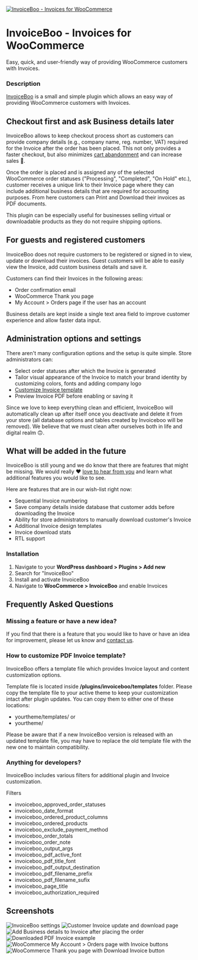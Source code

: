 [![InvoiceBoo - Invoices for WooCommerce](https://ps.w.org/invoiceboo-invoices-for-woocommerce/assets/banner-1544x500.png "Invoices for WooCommerce")](https://www.invoiceboo.com)

# InvoiceBoo - Invoices for WooCommerce

Easy, quick, and user-friendly way of providing WooCommerce customers with Invoices.

### Description

[InvoiceBoo](https://www.invoiceboo.com/ "Invoices for WooCommerce") is a small and simple plugin which allows an easy way of providing WooCommerce customers with Invoices.

## Checkout first and ask Business details later

InvoiceBoo allows to keep checkout process short as customers can provide company details (e.g., company name, reg. number, VAT) required for the Invoice after the order has been placed. This not only provides a faster checkout, but also minimizes [cart abandonment](https://www.cartbounty.com/ "Abandoned cart recovery") and can increase sales 🤑.

Once the order is placed and is assigned any of the selected WooCommerce order statuses ("Processing", "Completed", "On Hold" etc.), customer receives a unique link to their Invoice page where they can include additional business details that are required for accounting purposes. From here customers can Print and Download their invoices as PDF documents.

This plugin can be especially useful for businesses selling virtual or downloadable products as they do not require shipping options.

## For guests and registered customers

InvoiceBoo does not require customers to be registered or signed in to view, update or download their invoices. Guest customers will be able to easily view the Invoice, add custom business details and save it.

Customers can find their Invoices in the following areas:

* Order confirmation email
* WooCommerce Thank you page
* My Account > Orders page if the user has an account

Business details are kept inside a single text area field to improve customer experience and allow faster data input.

## Administration options and settings

There aren't many configuration options and the setup is quite simple. Store administrators can:

* Select order statuses after which the Invoice is generated
* Tailor visual appearance of the Invoice to match your brand identity by customizing colors, fonts and adding company logo
* [Customize Invoice template](https://wordpress.org/plugins/invoiceboo-invoices-for-woocommerce/#how%20to%20customize%20pdf%20invoice%20template%3F)
* Preview Invoice PDF before enabling or saving it

Since we love to keep everything clean and efficient, InvoiceBoo will automatically clean up after itself once you deactivate and delete it from your store (all database options and tables created by Invoiceboo will be removed). We believe that we must clean after ourselves both in life and digital realm 🙃.

## What will be added in the future

InvoiceBoo is still young and we do know that there are features that might be missing. We would really ❤️ [love to hear from you](https://wordpress.org/support/plugin/invoiceboo-invoices-for-woocommerce/ "Share your ideas and feedback") and learn what additional features you would like to see.

Here are features that are in our wish-list right now:

* Sequential Invoice numbering
* Save company details inside database that customer adds before downloading the Invoice
* Ability for store administrators to manually download customer's Invoice
* Additional Invoice design templates
* Invoice download stats
* RTL support

### Installation

1. Navigate to your **WordPress dashboard > Plugins > Add new**
1. Search for "InvoiceBoo"
1. Install and activate InvoiceBoo
1. Navigate to **WooCommerce > InvoiceBoo** and enable Invoices

## Frequently Asked Questions

### Missing a feature or have a new idea?

If you find that there is a feature that you would like to have or have an idea for improvement, please let us know and [contact us](https://www.invoiceboo.com/support/ "Contact InvoiceBoo").

### How to customize PDF Invoice template?

InvoiceBoo offers a template file which provides Invoice layout and content customization options.

Template file is located inside **/plugins/invoiceboo/templates** folder. Please copy the template file to your active theme to keep your customization intact after plugin updates. You can copy them to either one of these locations:

* yourtheme/templates/ or
* yourtheme/

Please be aware that if a new InvoiceBoo version is released with an updated template file, you may have to replace the old template file with the new one to maintain compatibility.

### Anything for developers?

InvoiceBoo includes various filters for additional plugin and Invoice customization.

Filters

* invoiceboo_approved_order_statuses
* invoiceboo_date_format
* invoiceboo_ordered_product_columns
* invoiceboo_ordered_products
* invoiceboo_exclude_payment_method
* invoiceboo_order_totals
* invoiceboo_order_note
* invoiceboo_output_args
* invoiceboo_pdf_active_font
* invoiceboo_pdf_title_font
* invoiceboo_pdf_output_destination
* invoiceboo_pdf_filename_prefix
* invoiceboo_pdf_filename_sufix
* invoiceboo_page_title
* invoiceboo_authorization_required

## Screenshots

![InvoiceBoo settings](https://ps.w.org/invoiceboo-invoices-for-woocommerce/assets/screenshot-1.jpg "InvoiceBoo settings")
![Customer Invoice update and download page](https://ps.w.org/invoiceboo-invoices-for-woocommerce/assets/screenshot-2.jpg "Customer Invoice update and download page")
![Add Business details to Invoice after placing the order](https://ps.w.org/invoiceboo-invoices-for-woocommerce/assets/screenshot-3.jpg "Add Business details to Invoice after placing the order")
![Downloaded PDF Invoice example](https://ps.w.org/invoiceboo-invoices-for-woocommerce/assets/screenshot-4.jpg "Downloaded PDF Invoice example")
![WooCommerce My Account > Orders page with Invoice buttons](https://ps.w.org/invoiceboo-invoices-for-woocommerce/assets/screenshot-5.jpg "WooCommerce My Account > Orders page with Invoice buttons")
![WooCommerce Thank you page with Download Invoice button](https://ps.w.org/invoiceboo-invoices-for-woocommerce/assets/screenshot-6.jpg "WooCommerce Thank you page with Download Invoice button")